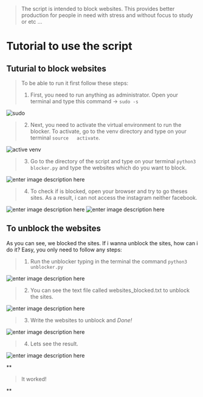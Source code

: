 > The script is intended to block websites. This provides better
> production  for people in need with stress and without focus to study
> or etc ...

# Tutorial to use the script

## Tuturial to block websites

> To be able to run it first follow these steps:
> 
>  1. First, you need to run anything as administrator. Open your terminal and type this command -> `sudo -s`

![sudo](https://media.discordapp.net/attachments/526810409559261205/683706120799649816/1.png)

>  2. Next, you need to activate the virtual environment to run the blocker. To activate, go to the venv directory and type on your
> terminal `source   activate`.

![active venv](https://media.discordapp.net/attachments/526810409559261205/683706524740223032/2.png)

> 3. Go to the directory of the script and type on your terminal `python3 blocker.py` and  type the websites which do you want to
> block.

![enter image description here](https://media.discordapp.net/attachments/526810409559261205/683707495570735154/3.png)

> 4. To check if is blocked, open your browser and try to go theses sites. As a result, i can not access the instagram neither facebook.

![enter image description here](https://media.discordapp.net/attachments/526810409559261205/683708357781225496/4.png?width=773&height=435)
![enter image description here](https://media.discordapp.net/attachments/526810409559261205/683708381445226551/5.png?width=773&height=435)

## To unblock the websites

As you can see, we blocked the sites. If i wanna unblock the sites, how can i do it?
Easy, you only need to follow any steps:

 

> 1. Run the unblocker typing in the terminal the command `python3 unblocker.py`

![enter image description here](https://media.discordapp.net/attachments/526810409559261205/683709646917075073/6.png)

> 2. You can see the text file called websites_blocked.txt to unblock the sites.

![enter image description here](https://media.discordapp.net/attachments/526810409559261205/683709909203812416/7.png)

> 3. Write the websites to unblock and *Done!*

![enter image description here](https://media.discordapp.net/attachments/526810409559261205/683710067228672190/8.png)

> 4. Lets see the result.

![enter image description here](https://media.discordapp.net/attachments/526810409559261205/683710393700712572/Screenshot_from_2020-03-01_16-20-46.png?width=773&height=435) 

**

> It worked!

**

